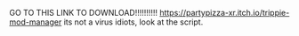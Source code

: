 GO TO THIS LINK TO DOWNLOAD!!!!!!!!!! https://partypizza-xr.itch.io/trippie-mod-manager
its not a virus idiots, look at the script.
